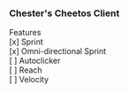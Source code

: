 ### Chester's Cheetos Client
Features  
[x] Sprint  
[x] Omni-directional Sprint  
[ ] Autoclicker  
[ ] Reach  
[ ] Velocity  

